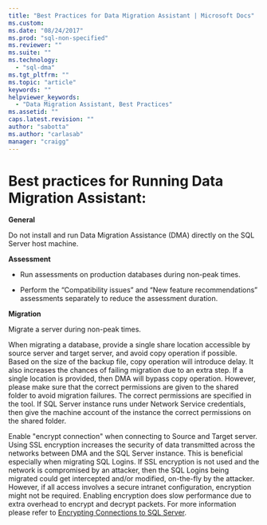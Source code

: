 ```yaml
---
title: "Best Practices for Data Migration Assistant | Microsoft Docs"
ms.custom: 
ms.date: "08/24/2017"
ms.prod: "sql-non-specified"
ms.reviewer: ""
ms.suite: ""
ms.technology: 
  - "sql-dma"
ms.tgt_pltfrm: ""
ms.topic: "article"
keywords: ""
helpviewer_keywords: 
  - "Data Migration Assistant, Best Practices"
ms.assetid: ""
caps.latest.revision: ""
author: "sabotta"
ms.author: "carlasab"
manager: "craigg"
---
```



# Best practices for Running Data Migration Assistant:


**General**

Do not install and run Data Migration Assistance (DMA) directly on the SQL Server host machine.

**Assessment**

- Run assessments on production databases during non-peak times.

- Perform the “Compatibility issues” and “New feature recommendations” assessments separately to reduce the assessment duration.

**Migration**

Migrate a server during non-peak times.

When migrating a database, provide a single share location accessible by source server and target server, and avoid copy operation if possible. Based on the size of the backup file, copy operation will introduce delay. It also increases the chances of failing migration due to an extra step. If a single location is provided, then DMA will bypass copy operation. However, please make sure that the correct permissions are given to the shared folder to avoid migration failures. The correct permissions are specified in the tool. If SQL Server instance runs under Network Service credentials, then give the machine account of the instance the correct permissions on the shared folder.

Enable "encrypt connection" when connecting to Source and Target server. Using SSL encryption increases the security of data transmitted across the networks between DMA and the SQL Server instance. This is beneficial especially when migrating SQL Logins. If SSL encryption is not used and the network is compromised by an attacker, then the SQL Logins being migrated could get intercepted and/or modified, on-the-fly by the attacker. However, if all access involves a secure intranet configuration, encryption might not be required. Enabling encryption does slow performance due to extra overhead to encrypt and decrypt packets. For more information please refer to [Encrypting Connections to SQL Server](https://go.microsoft.com/fwlink/?linkid=832513).